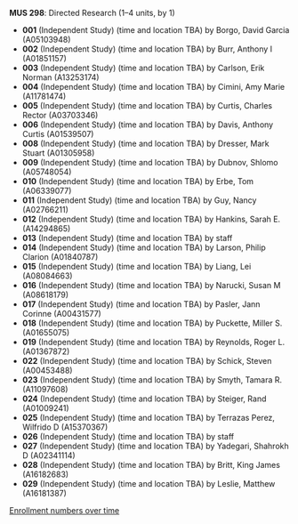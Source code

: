 **MUS 298**: Directed Research (1–4 units, by 1)

- **001** (Independent Study) (time and location TBA) by Borgo, David Garcia (A05103948)
- **002** (Independent Study) (time and location TBA) by Burr, Anthony I (A01851157)
- **003** (Independent Study) (time and location TBA) by Carlson, Erik Norman (A13253174)
- **004** (Independent Study) (time and location TBA) by Cimini, Amy Marie (A11781474)
- **005** (Independent Study) (time and location TBA) by Curtis, Charles Rector (A03703346)
- **006** (Independent Study) (time and location TBA) by Davis, Anthony Curtis (A01539507)
- **008** (Independent Study) (time and location TBA) by Dresser, Mark Stuart (A01305958)
- **009** (Independent Study) (time and location TBA) by Dubnov, Shlomo (A05748054)
- **010** (Independent Study) (time and location TBA) by Erbe, Tom (A06339077)
- **011** (Independent Study) (time and location TBA) by Guy, Nancy (A02766211)
- **012** (Independent Study) (time and location TBA) by Hankins, Sarah E. (A14294865)
- **013** (Independent Study) (time and location TBA) by staff
- **014** (Independent Study) (time and location TBA) by Larson, Philip Clarion (A01840787)
- **015** (Independent Study) (time and location TBA) by Liang, Lei (A08084663)
- **016** (Independent Study) (time and location TBA) by Narucki, Susan M (A08618179)
- **017** (Independent Study) (time and location TBA) by Pasler, Jann Corinne (A00431577)
- **018** (Independent Study) (time and location TBA) by Puckette, Miller S. (A01655075)
- **019** (Independent Study) (time and location TBA) by Reynolds, Roger L. (A01367872)
- **022** (Independent Study) (time and location TBA) by Schick, Steven (A00453488)
- **023** (Independent Study) (time and location TBA) by Smyth, Tamara R. (A11097608)
- **024** (Independent Study) (time and location TBA) by Steiger, Rand (A01009241)
- **025** (Independent Study) (time and location TBA) by Terrazas Perez, Wilfrido D (A15370367)
- **026** (Independent Study) (time and location TBA) by staff
- **027** (Independent Study) (time and location TBA) by Yadegari, Shahrokh D (A02341114)
- **028** (Independent Study) (time and location TBA) by Britt, King James (A16182683)
- **029** (Independent Study) (time and location TBA) by Leslie, Matthew (A16181387)

[Enrollment numbers over time](./MUS298.tsv)
